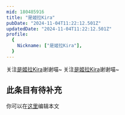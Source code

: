 ```yaml
---
mid: 180485916
title: "是姬拉Kira"
pubDate: "2024-11-04T11:22:12.501Z"
updatedDate: "2024-11-04T11:22:12.501Z"
profile:
  {
    Nickname: ["是姬拉Kira"],
  }
---
```


关注[是姬拉Kira](https://space.bilibili.com/180485916)谢谢喵~ 关注[是姬拉Kira](https://space.bilibili.com/180485916)谢谢喵~

## 此条目有待补充
你可以在[这里](https://github.com/Yuhanawa/VTuber.ICU-Content/edit/master/v/是姬拉Kira/index.md)编辑本文
